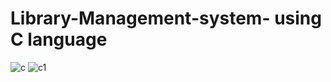 # Library-Management-system- using C language
![c](https://github.com/Gihansachith92/Library-Management-system-/assets/110083916/db1de06f-581e-4d0b-aa01-0aab89699616)
![c1](https://github.com/Gihansachith92/Library-Management-system-/assets/110083916/1fd55f24-0cb1-4289-b826-f126dea808b9)
